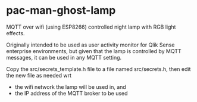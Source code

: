 # pac-man-ghost-lamp
MQTT over wifi (using ESP8266) controlled night lamp with RGB light effects.

Originally intended to be used as user activity monitor for Qlik Sense enterprise environments, but given that the lamp is controlled by MQTT messages, it can be used in any MQTT setting.

Copy the src/secrets_template.h file to a file named src/secrets.h, then edit the new file as needed wrt  
* the wifi network the lamp will be used in, and
* the IP address of the MQTT broker to be used  
